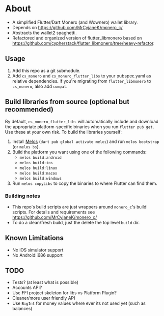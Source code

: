 # About
 - A simplified Flutter/Dart Monero (and Wownero) wallet library.
 - Depends on https://github.com/MrCyjaneK/monero_c/
 - Abstracts the wallet2 spaghetti.
 - Refactored and organized version of flutter_libmonero based on 
   https://github.com/cypherstack/flutter_libmonero/tree/heavy-refactor.

## Usage
1. Add this repo as a git submodule.
2. Add `cs_monero` and `cs_monero_flutter_libs` to your pubspec.yaml as relative 
  dependencies.  If you're migrating from `flutter_libmonero` to `cs_monero`, 
  also add `compat`.

## Build libraries from source (optional but recommended)
By default, `cs_monero_flutter_libs` will automatically include and download the 
appropriate platform-specific binaries when you run `flutter pub get`.  Use 
these at your own risk.  To build the libraries yourself:

1. Install [Melos](https://pub.dev/packages/melos) 
   (`dart pub global activate melos`) and run `melos bootstrap` (or `melos bs`).
2. Build the platform you want using one of the following commands:
   - `melos build:android`
   - `melos build:ios`
   - `melos build:linux`
   - `melos build:macos`
   - `melos build:windows`
3. Run `melos copyLibs` to copy the binaries to where Flutter can find them.

### Building notes
- This repo's build scripts are just wrappers around `monero_c`'s build scripts.
  For details and requirements see https://github.com/MrCyjaneK/monero_c/
- To do a clean/fresh build, just the delete the top level `build` dir.

## Known Limitations
 - No iOS simulator support
 - No Android i686 support

## TODO
 - Tests? (at least what is possible)
 - Accounts API?
 - Use FFI project skeleton for libs vs Platform Plugin?
 - Cleaner/more user friendly API
 - Use `BigInt` for money values where ever its not used yet (such as balances)